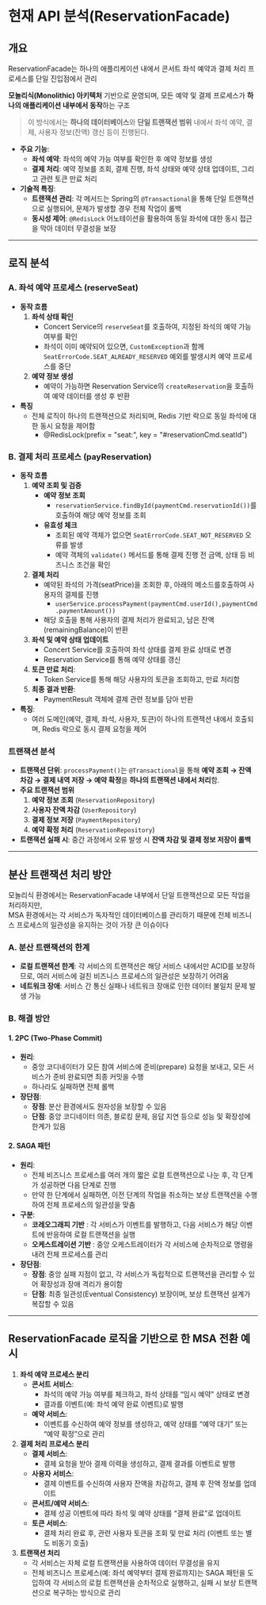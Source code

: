 # 현재 API 분석(ReservationFacade)

## **개요**

ReservationFacade는 하나의 애플리케이션 내에서 콘서트 좌석 예약과 결제 처리 프로세스를 단일 진입점에서 관리

**모놀리식(Monolithic) 아키텍처** 기반으로 운영되며, 모든 예약 및 결제 프로세스가 **하나의 애플리케이션 내부에서 동작**하는 구조

> 이 방식에서는 **하나의 데이터베이스**와 **단일 트랜잭션 범위** 내에서 좌석 예약, 결제, 사용자 정보(잔액) 갱신 등이 진행된다.

* **주요 기능**:
  * **좌석 예약**: 좌석의 예약 가능 여부를 확인한 후 예약 정보를 생성
  * **결제 처리**: 예약 정보를 조회, 결제 진행, 좌석 상태와 예약 상태 업데이트, 그리고 관련 토큰 만료 처리
* **기술적 특징**:
  * **트랜잭션 관리**: 각 메서드는 Spring의 `@Transactional`을 통해 단일 트랜잭션으로 실행되어, 문제가 발생할 경우 전체 작업이 롤백
  * **동시성 제어**: `@RedisLock` 어노테이션을 활용하여 동일 좌석에 대한 동시 접근을 막아 데이터 무결성을 보장

***

## **로직 분석**

### A. **좌석 예약 프로세스** (reserveSeat)

* **동작 흐름**
  1. **좌석 상태 확인**
     * Concert Service의 `reserveSeat`를 호출하여, 지정된 좌석의 예약 가능 여부를 확인
     * 좌석이 이미 예약되어 있으면, `CustomException`과 함께 `SeatErrorCode.SEAT_ALREADY_RESERVED` 예외를 발생시켜 예약 프로세스를 중단
  2. **예약 정보 생성**
     * 예약이 가능하면 Reservation Service의 `createReservation`을 호출하여 예약 데이터를 생성 후 반환
* **특징**
  * 전체 로직이 하나의 트랜잭션으로 처리되며, Redis 기반 락으로 동일 좌석에 대한 동시 요청을 제어함
    * @RedisLock(prefix = "seat:", key = "#reservationCmd.seatId")

### B. **결제 처리 프로세스** (payReservation)

* **동작 흐름**
  1. **예약 조회 및 검증**
     * **예약 정보 조회**
       * `reservationService.findById(paymentCmd.reservationId())`를 호출하여 해당 예약 정보를 조회
     * **유효성 체크**
       * 조회된 예약 객체가 없으면 `SeatErrorCode.SEAT_NOT_RESERVED` 오류를 발생
       * 예약 객체의 `validate()` 메서드를 통해 결제 진행 전 금액, 상태 등 비즈니스 조건을 확인
  2. **결제 처리**
     * 예약된 좌석의 가격(seatPrice)을 조회한 후, 아래의 메소드를호출하여 사용자의 결제를 진행
       * `userService.processPayment(paymentCmd.userId(),paymentCmd.paymentAmount())`
     * 해당 호출을 통해 사용자의 결제 처리가 완료되고, 남은 잔액(remainingBalance)이 반환
  3. **좌석 및 예약 상태 업데이트**
     * Concert Service를 호출하여 좌석 상태를 결제 완료 상태로 변경
     * Reservation Service를 통해 예약 상태를 갱신
  4. **토큰 만료 처리**:
     * Token Service를 통해 해당 사용자의 토큰을 조회하고, 만료 처리함
  5. **최종 결과 반환**:
     * PaymentResult 객체에 결제 관련 정보를 담아 반환
* **특징**:
  * 여러 도메인(예약, 결제, 좌석, 사용자, 토큰)이 하나의 트랜잭션 내에서 호출되며, Redis 락으로 동시 결제 요청을 제어

### **트랜잭션 분석**

* **트랜잭션 단위**: `processPayment()`는 `@Transactional`을 통해 **예약 조회 → 잔액 차감 → 결제 내역 저장 → 예약 확정**을 **하나의 트랜잭션 내에서 처리**함.
* **주요 트랜잭션 범위**
  1. **예약 정보 조회** (`ReservationRepository`)
  2. **사용자 잔액 차감** (`UserRepository`)
  3. **결제 정보 저장** (`PaymentRepository`)
  4. **예약 확정 처리** (`ReservationRepository`)
* **트랜잭션 실패 시**: 중간 과정에서 오류 발생 시 **잔액 차감 및 결제 정보 저장이 롤백**

***

## **분산 트랜잭션 처리 방안**

모놀리식 환경에서는 ReservationFacade 내부에서 단일 트랜잭션으로 모든 작업을 처리하지만, \
MSA 환경에서는 각 서비스가 독자적인 데이터베이스를 관리하기 때문에 전체 비즈니스 프로세스의 일관성을 유지하는 것이 가장 큰 이슈이다

### A. **분산 트랜잭션의 한계**

* **로컬 트랜잭션 한계**: 각 서비스의 트랜잭션은 해당 서비스 내에서만 ACID를 보장하므로, 여러 서비스에 걸친 비즈니스 프로세스의 일관성은 보장하기 어려움
* **네트워크 장애**: 서비스 간 통신 실패나 네트워크 장애로 인한 데이터 불일치 문제 발생 가능

### B. **해결 방안**

#### 1. 2PC (Two-Phase Commit)

* **원리**:
  * 중앙 코디네이터가 모든 참여 서비스에 준비(prepare) 요청을 보내고, 모든 서비스가 준비 완료되면 최종 커밋을 수행
  * 하나라도 실패하면 전체 롤백
* **장단점**:
  * **장점**: 분산 환경에서도 원자성을 보장할 수 있음
  * **단점**: 중앙 코디네이터 의존, 블로킹 문제, 응답 지연 등으로 성능 및 확장성에 한계가 있음

#### 2. SAGA 패턴

* **원리**:
  * 전체 비즈니스 프로세스를 여러 개의 짧은 로컬 트랜잭션으로 나눈 후, 각 단계가 성공하면 다음 단계로 진행
  * 만약 한 단계에서 실패하면, 이전 단계의 작업을 취소하는 보상 트랜잭션을 수행하여 전체 프로세스의 일관성을 맞춤
* **구분**:
  * **코레오그래피 기반** : 각 서비스가 이벤트를 발행하고, 다음 서비스가 해당 이벤트에 반응하여 로컬 트랜잭션을 실행
  * **오케스트레이션 기반** : 중앙 오케스트레이터가 각 서비스에 순차적으로 명령을 내려 전체 프로세스를 관리
* **장단점**:
  * **장점**: 중앙 실패 지점이 없고, 각 서비스가 독립적으로 트랜잭션을 관리할 수 있어 확장성과 장애 격리가 용이함
  * **단점**: 최종 일관성(Eventual Consistency) 보장이며, 보상 트랜잭션 설계가 복잡할 수 있음

***

## ReservationFacade 로직을 기반으로 한 MSA 전환 예시

1. **좌석 예약 프로세스 분리**
   * **콘서트 서비스**:
     * 좌석의 예약 가능 여부를 체크하고, 좌석 상태를 “임시 예약” 상태로 변경
     * 결과를 이벤트(예: 좌석 예약 완료 이벤트)로 발행
   * **예약 서비스**:
     * 이벤트를 수신하여 예약 정보를 생성하고, 예약 상태를 “예약 대기” 또는 “예약 확정”으로 관리
2. **결제 처리 프로세스 분리**
   * **결제 서비스**:
     * 결제 요청을 받아 결제 이력을 생성하고, 결제 결과를 이벤트로 발행
   * **사용자 서비스**:
     * 결제 이벤트를 수신하여 사용자 잔액을 차감하고, 결제 후 잔액 정보를 업데이트
   * **콘서트/예약 서비스**:
     * 결제 성공 이벤트에 따라 좌석 및 예약 상태를 “결제 완료”로 업데이트
   * **토큰 서비스**:
     * 결제 처리 완료 후, 관련 사용자 토큰을 조회 및 만료 처리 (이벤트 또는 별도 비동기 호출)
3. **트랜잭션 처리**
   * 각 서비스는 자체 로컬 트랜잭션을 사용하여 데이터 무결성을 유지
   * 전체 비즈니스 프로세스(예: 좌석 예약부터 결제 완료까지)는 SAGA 패턴을 도입하여 각 서비스의 로컬 트랜잭션을 순차적으로 실행하고, 실패 시 보상 트랜잭션으로 복구하는 방식으로 관리

